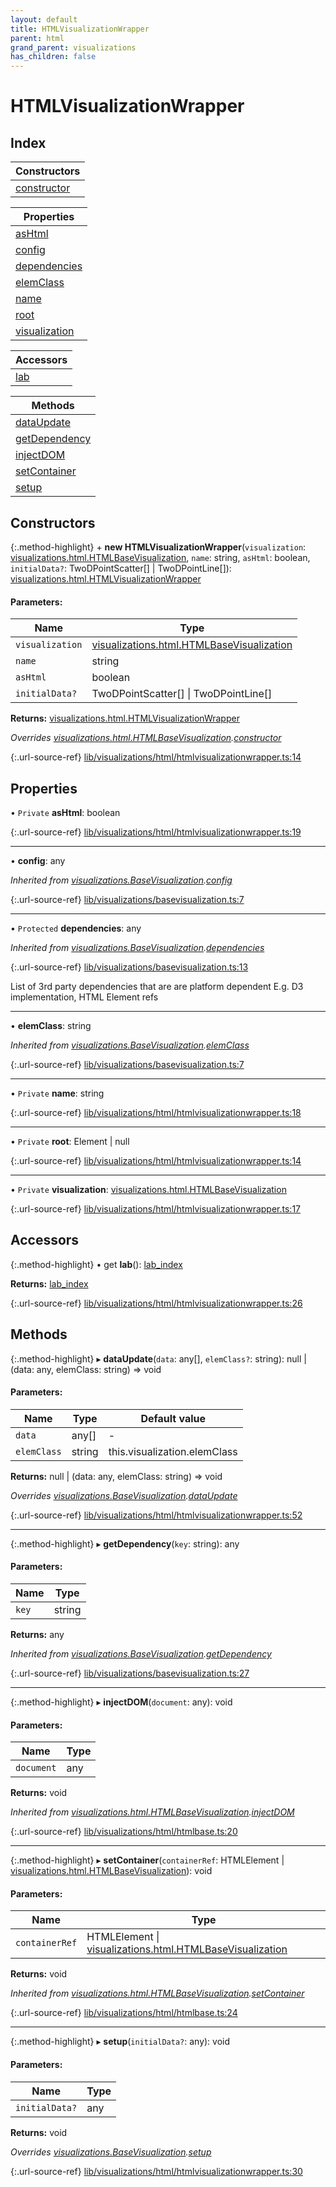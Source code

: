 ```yaml
---
layout: default
title: HTMLVisualizationWrapper
parent: html
grand_parent: visualizations
has_children: false
---
```


# HTMLVisualizationWrapper

## Index

| Constructors |
|-----------|
| [constructor](#constructor) |

| Properties |
|-----------|
| [asHtml](#ashtml) |
| [config](#config) |
| [dependencies](#dependencies) |
| [elemClass](#elemclass) |
| [name](#name) |
| [root](#root) |
| [visualization](#visualization) |

| Accessors |
|-----------|
| [lab](#lab) |

| Methods |
|-----------|
| [dataUpdate](#dataupdate) |
| [getDependency](#getdependency) |
| [injectDOM](#injectdom) |
| [setContainer](#setcontainer) |
| [setup](#setup) |

## Constructors

{:.method-highlight}
\+ **new HTMLVisualizationWrapper**(`visualization`: [visualizations.html.HTMLBaseVisualization](../visualizations_html_htmlbasevisualization), `name`: string, `asHtml`: boolean, `initialData?`: TwoDPointScatter[] \| TwoDPointLine[]): [visualizations.html.HTMLVisualizationWrapper](../visualizations_html_htmlvisualizationwrapper)

#### Parameters:

Name | Type |
------ | ------ |
`visualization` | [visualizations.html.HTMLBaseVisualization](../visualizations_html_htmlbasevisualization) |
`name` | string |
`asHtml` | boolean |
`initialData?` | TwoDPointScatter[] \| TwoDPointLine[] |

**Returns:** [visualizations.html.HTMLVisualizationWrapper](../visualizations_html_htmlvisualizationwrapper)

*Overrides [visualizations.html.HTMLBaseVisualization](../visualizations_html_htmlbasevisualization).[constructor](../visualizations_html_htmlbasevisualization#constructor)*

{:.url-source-ref}
[lib/visualizations/html/htmlvisualizationwrapper.ts:14](https://github.com/ascentcore/dataspot/blob/eafb62e/lib/visualizations/html/htmlvisualizationwrapper.ts#L14)

## Properties

• `Private` **asHtml**: boolean

{:.url-source-ref}
[lib/visualizations/html/htmlvisualizationwrapper.ts:19](https://github.com/ascentcore/dataspot/blob/eafb62e/lib/visualizations/html/htmlvisualizationwrapper.ts#L19)

___

•  **config**: any

*Inherited from [visualizations.BaseVisualization](../visualizations_basevisualization).[config](../visualizations_basevisualization#config)*

{:.url-source-ref}
[lib/visualizations/basevisualization.ts:7](https://github.com/ascentcore/dataspot/blob/eafb62e/lib/visualizations/basevisualization.ts#L7)

___

• `Protected` **dependencies**: any

*Inherited from [visualizations.BaseVisualization](../visualizations_basevisualization).[dependencies](../visualizations_basevisualization#dependencies)*

{:.url-source-ref}
[lib/visualizations/basevisualization.ts:13](https://github.com/ascentcore/dataspot/blob/eafb62e/lib/visualizations/basevisualization.ts#L13)

List of 3rd party dependencies that are are platform dependent
E.g. D3 implementation, HTML Element refs

___

•  **elemClass**: string

*Inherited from [visualizations.BaseVisualization](../visualizations_basevisualization).[elemClass](../visualizations_basevisualization#elemclass)*

{:.url-source-ref}
[lib/visualizations/basevisualization.ts:7](https://github.com/ascentcore/dataspot/blob/eafb62e/lib/visualizations/basevisualization.ts#L7)

___

• `Private` **name**: string

{:.url-source-ref}
[lib/visualizations/html/htmlvisualizationwrapper.ts:18](https://github.com/ascentcore/dataspot/blob/eafb62e/lib/visualizations/html/htmlvisualizationwrapper.ts#L18)

___

• `Private` **root**: Element \| null

{:.url-source-ref}
[lib/visualizations/html/htmlvisualizationwrapper.ts:14](https://github.com/ascentcore/dataspot/blob/eafb62e/lib/visualizations/html/htmlvisualizationwrapper.ts#L14)

___

• `Private` **visualization**: [visualizations.html.HTMLBaseVisualization](../visualizations_html_htmlbasevisualization)

{:.url-source-ref}
[lib/visualizations/html/htmlvisualizationwrapper.ts:17](https://github.com/ascentcore/dataspot/blob/eafb62e/lib/visualizations/html/htmlvisualizationwrapper.ts#L17)

## Accessors

{:.method-highlight}
• get **lab**(): [lab\_index](../lab_index)

**Returns:** [lab\_index](../lab_index)

{:.url-source-ref}
[lib/visualizations/html/htmlvisualizationwrapper.ts:26](https://github.com/ascentcore/dataspot/blob/eafb62e/lib/visualizations/html/htmlvisualizationwrapper.ts#L26)

## Methods

{:.method-highlight}
▸ **dataUpdate**(`data`: any[], `elemClass?`: string): null \| (data: any, elemClass: string) => void

#### Parameters:

Name | Type | Default value |
------ | ------ | ------ |
`data` | any[] | - |
`elemClass` | string | this.visualization.elemClass |

**Returns:** null \| (data: any, elemClass: string) => void

*Overrides [visualizations.BaseVisualization](../visualizations_basevisualization).[dataUpdate](../visualizations_basevisualization#dataupdate)*

{:.url-source-ref}
[lib/visualizations/html/htmlvisualizationwrapper.ts:52](https://github.com/ascentcore/dataspot/blob/eafb62e/lib/visualizations/html/htmlvisualizationwrapper.ts#L52)

___

{:.method-highlight}
▸ **getDependency**(`key`: string): any

#### Parameters:

Name | Type |
------ | ------ |
`key` | string |

**Returns:** any

*Inherited from [visualizations.BaseVisualization](../visualizations_basevisualization).[getDependency](../visualizations_basevisualization#getdependency)*

{:.url-source-ref}
[lib/visualizations/basevisualization.ts:27](https://github.com/ascentcore/dataspot/blob/eafb62e/lib/visualizations/basevisualization.ts#L27)

___

{:.method-highlight}
▸ **injectDOM**(`document`: any): void

#### Parameters:

Name | Type |
------ | ------ |
`document` | any |

**Returns:** void

*Inherited from [visualizations.html.HTMLBaseVisualization](../visualizations_html_htmlbasevisualization).[injectDOM](../visualizations_html_htmlbasevisualization#injectdom)*

{:.url-source-ref}
[lib/visualizations/html/htmlbase.ts:20](https://github.com/ascentcore/dataspot/blob/eafb62e/lib/visualizations/html/htmlbase.ts#L20)

___

{:.method-highlight}
▸ **setContainer**(`containerRef`: HTMLElement \| [visualizations.html.HTMLBaseVisualization](../visualizations_html_htmlbasevisualization)): void

#### Parameters:

Name | Type |
------ | ------ |
`containerRef` | HTMLElement \| [visualizations.html.HTMLBaseVisualization](../visualizations_html_htmlbasevisualization) |

**Returns:** void

*Inherited from [visualizations.html.HTMLBaseVisualization](../visualizations_html_htmlbasevisualization).[setContainer](../visualizations_html_htmlbasevisualization#setcontainer)*

{:.url-source-ref}
[lib/visualizations/html/htmlbase.ts:24](https://github.com/ascentcore/dataspot/blob/eafb62e/lib/visualizations/html/htmlbase.ts#L24)

___

{:.method-highlight}
▸ **setup**(`initialData?`: any): void

#### Parameters:

Name | Type |
------ | ------ |
`initialData?` | any |

**Returns:** void

*Overrides [visualizations.BaseVisualization](../visualizations_basevisualization).[setup](../visualizations_basevisualization#setup)*

{:.url-source-ref}
[lib/visualizations/html/htmlvisualizationwrapper.ts:30](https://github.com/ascentcore/dataspot/blob/eafb62e/lib/visualizations/html/htmlvisualizationwrapper.ts#L30)
